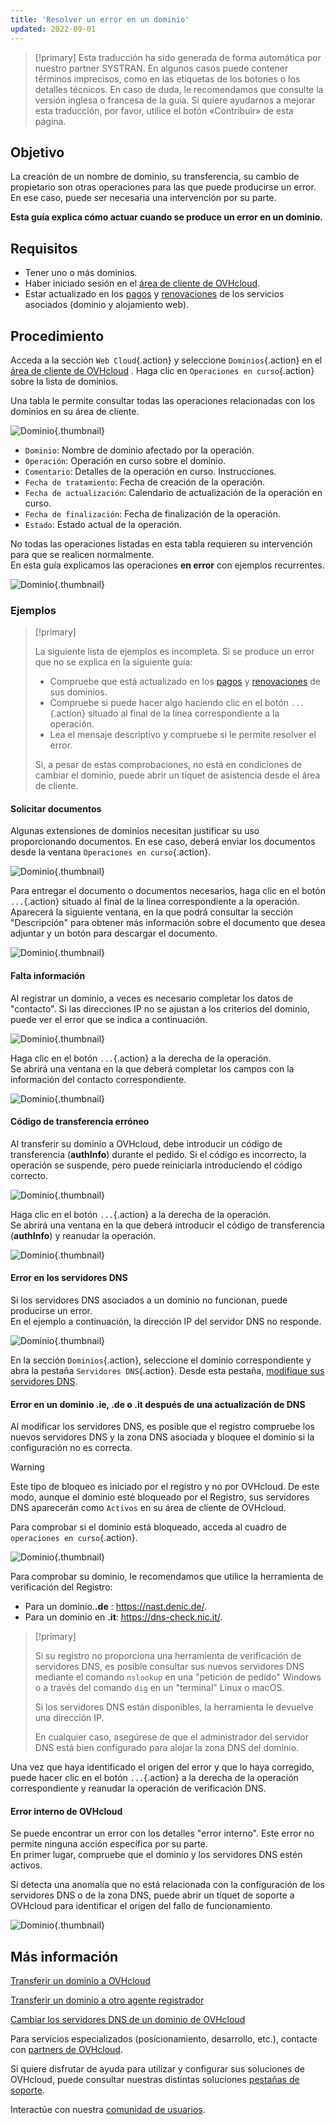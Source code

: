 ```yaml
---
title: 'Resolver un error en un dominio'
updated: 2022-09-01
---
```


> [!primary]
> Esta traducción ha sido generada de forma automática por nuestro partner SYSTRAN. En algunos casos puede contener términos imprecisos, como en las etiquetas de los botones o los detalles técnicos. En caso de duda, le recomendamos que consulte la versión inglesa o francesa de la guía. Si quiere ayudarnos a mejorar esta traducción, por favor, utilice el botón «Contribuir» de esta página.
>

## Objetivo

La creación de un nombre de dominio, su transferencia, su cambio de propietario son otras operaciones para las que puede producirse un error. En ese caso, puede ser necesaria una intervención por su parte.

**Esta guía explica cómo actuar cuando se produce un error en un dominio.**

## Requisitos

- Tener uno o más dominios.
- Haber iniciado sesión en el [área de cliente de OVHcloud](/links/manager).
- Estar actualizado en los [pagos](/pages/account_and_service_management/managing_billing_payments_and_services/invoice_management#pay-bills) y [renovaciones](/pages/account_and_service_management/managing_billing_payments_and_services/how_to_use_automatic_renewal#renewal-management) de los servicios asociados (dominio y alojamiento web).

## Procedimiento

Acceda a la sección `Web Cloud`{.action} y seleccione `Dominios`{.action} en el [área de cliente de OVHcloud](/links/manager) . Haga clic en `Operaciones en curso`{.action} sobre la lista de dominios.

Una tabla le permite consultar todas las operaciones relacionadas con los dominios en su área de cliente.

![Dominio](/pages/assets/screens/control_panel/product-selection/web-cloud/domain-dns/ongoing-operations/domain-name-operations-header.png){.thumbnail}

- `Dominio`: Nombre de dominio afectado por la operación.
- `Operación`:  Operación en curso sobre el dominio.
- `Comentario`: Detalles de la operación en curso. Instrucciones.
- `Fecha de tratamiento`: Fecha de creación de la operación.
- `Fecha de actualización`:  Calendario de actualización de la operación en curso.
- `Fecha de finalización`: Fecha de finalización de la operación.
- `Estado`: Estado actual de la operación.

No todas las operaciones listadas en esta tabla requieren su intervención para que se realicen normalmente.<br>
En esta guía explicamos las operaciones **en error** con ejemplos recurrentes.

![Dominio](/pages/assets/screens/control_panel/product-selection/web-cloud/domain-dns/ongoing-operations/domain-name-operations-error-creating-domain-name-with-registry.png){.thumbnail}

### Ejemplos

> [!primary]
>
> La siguiente lista de ejemplos es incompleta. Si se produce un error que no se explica en la siguiente guía:
>
> - Compruebe que está actualizado en los [pagos](/pages/account_and_service_management/managing_billing_payments_and_services/invoice_management#pay-bills) y [renovaciones](/pages/account_and_service_management/managing_billing_payments_and_services/how_to_use_automatic_renewal#renewal-management) de sus dominios.
> - Compruebe si puede hacer algo haciendo clic en el botón `...`{.action} situado al final de la línea correspondiente a la operación.
> - Lea el mensaje descriptivo y compruebe si le permite resolver el error.
>
> Si, a pesar de estas comprobaciones, no está en condiciones de cambiar el dominio, puede abrir un tíquet de asistencia desde el área de cliente.
>

#### Solicitar documentos

Algunas extensiones de dominios necesitan justificar su uso proporcionando documentos. En ese caso, deberá enviar los documentos desde la ventana `Operaciones en curso`{.action}.

![Dominio](/pages/assets/screens/control_panel/product-selection/web-cloud/domain-dns/ongoing-operations/contacts-update-provide-us-with-the-documents-required.png){.thumbnail}

Para entregar el documento o documentos necesarios, haga clic en el botón `...`{.action} situado al final de la línea correspondiente a la operación.<br>
Aparecerá la siguiente ventana, en la que podrá consultar la sección "Descripción" para obtener más información sobre el documento que desea adjuntar y un botón para descargar el documento.

![Dominio](/pages/assets/screens/control_panel/product-selection/web-cloud/domain-dns/ongoing-operations/operation-data-provide-us-with-the-documents-required.png){.thumbnail}

#### Falta información

Al registrar un dominio, a veces es necesario completar los datos de "contacto". Si las direcciones IP no se ajustan a los criterios del dominio, puede ver el error que se indica a continuación.

![Dominio](/pages/assets/screens/control_panel/product-selection/web-cloud/domain-dns/ongoing-operations/domain-name-operations-complete-nic-admin-es-tld.png){.thumbnail}

Haga clic en el botón `...`{.action} a la derecha de la operación.<br>
Se abrirá una ventana en la que deberá completar los campos con la información del contacto correspondiente.

![Dominio](/pages/assets/screens/control_panel/product-selection/web-cloud/domain-dns/ongoing-operations/operation-data-complete-nic-admin-es-tld.png){.thumbnail}

#### Código de transferencia erróneo 

Al transferir su dominio a OVHcloud, debe introducir un código de transferencia (**authInfo**) durante el pedido. Si el código es incorrecto, la operación se suspende, pero puede reiniciarla introduciendo el código correcto.

![Dominio](/pages/assets/screens/control_panel/product-selection/web-cloud/domain-dns/ongoing-operations/domain-name-operations-auth-code-missing.png){.thumbnail}

Haga clic en el botón `...`{.action} a la derecha de la operación.<br>
Se abrirá una ventana en la que deberá introducir el código de transferencia (**authInfo**) y reanudar la operación.

![Dominio](/pages/assets/screens/control_panel/product-selection/web-cloud/domain-dns/ongoing-operations/operation-data-auth-code-missing.png){.thumbnail}

#### Error en los servidores DNS

Si los servidores DNS asociados a un dominio no funcionan, puede producirse un error.<br>
En el ejemplo a continuación, la dirección IP del servidor DNS no responde.

![Dominio](/pages/assets/screens/control_panel/product-selection/web-cloud/domain-dns/ongoing-operations/domain-name-operations-dns-update-unable-to-retrieve-dns-ip.png){.thumbnail}

En la sección `Dominios`{.action}, seleccione el dominio correspondiente y abra la pestaña `Servidores DNS`{.action}. Desde esta pestaña, [modifique sus servidores DNS](/pages/web_cloud/domains/dns_server_edit). 

#### Error en un dominio **.ie**, **.de** o **.it** después de una actualización de DNS

Al modificar los servidores DNS, es posible que el registro compruebe los nuevos servidores DNS y la zona DNS asociada y bloquee el dominio si la configuración no es correcta.

> [!warning]
>
> Este tipo de bloqueo es iniciado por el registro y no por OVHcloud. De este modo, aunque el dominio esté bloqueado por el Registro, sus servidores DNS aparecerán como `Activos` en su área de cliente de OVHcloud.

Para comprobar si el dominio está bloqueado, acceda al cuadro de `operaciones en curso`{.action}.

![Dominio](/pages/assets/screens/control_panel/product-selection/web-cloud/domain-dns/ongoing-operations/domain-name-operations-dns-update-error-occured-updating-domain.png){.thumbnail}

Para comprobar su dominio, le recomendamos que utilice la herramienta de verificación del Registro:

- Para un dominio.**.de** : <https://nast.denic.de/>.
- Para un dominio en **.it**: <https://dns-check.nic.it/>.

> [!primary]
>
> Si su registro no proporciona una herramienta de verificación de servidores DNS, es posible consultar sus nuevos servidores DNS mediante el comando `nslookup` en una "petición de pedido" Windows o a través del comando `dig` en un "terminal" Linux o macOS. 
>
> Si los servidores DNS están disponibles, la herramienta le devuelve una dirección IP.
>
> En cualquier caso, asegúrese de que el administrador del servidor DNS está bien configurado para alojar la zona DNS del dominio.

Una vez que haya identificado el origen del error y que lo haya corregido, puede hacer clic en el botón `...`{.action} a la derecha de la operación correspondiente y reanudar la operación de verificación DNS.

#### Error interno de OVHcloud

Se puede encontrar un error con los detalles "error interno". Este error no permite ninguna acción específica por su parte.<br>
En primer lugar, compruebe que el dominio y los servidores DNS estén activos. 

Si detecta una anomalía que no está relacionada con la configuración de los servidores DNS o de la zona DNS, puede abrir un tíquet de soporte a OVHcloud para identificar el origen del fallo de funcionamiento.

![Dominio](/pages/assets/screens/control_panel/product-selection/web-cloud/domain-dns/ongoing-operations/domain-name-operations-renewal-internal-error.png){.thumbnail}

## Más información

[Transferir un dominio a OVHcloud](/pages/web_cloud/domains/transfer_incoming_generic_domain)

[Transferir un dominio a otro agente registrador](/pages/web_cloud/domains/transfer_outgoing_domain)

[Cambiar los servidores DNS de un dominio de OVHcloud](/pages/web_cloud/domains/dns_server_edit)
 
Para servicios especializados (posicionamiento, desarrollo, etc.), contacte con [partners de OVHcloud](/links/partner).

Si quiere disfrutar de ayuda para utilizar y configurar sus soluciones de OVHcloud, puede consultar nuestras distintas soluciones [pestañas de soporte](/links/support).

Interactúe con nuestra [comunidad de usuarios](/links/community).